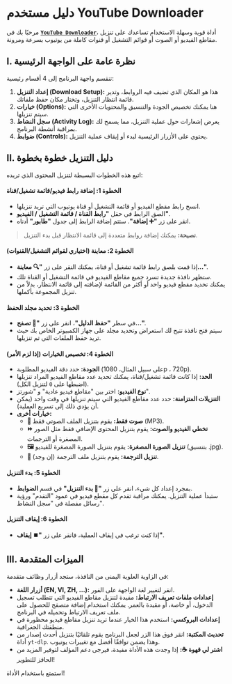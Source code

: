 # دليل مستخدم YouTube Downloader

مرحبًا بك في [**`YouTube Downloader`**](https://github.com/duckmartians/YouTube_Downloader/releases/)، أداة قوية وسهلة الاستخدام تساعدك على تنزيل مقاطع الفيديو أو الصوت أو قوائم التشغيل أو قنوات كاملة من يوتيوب بسرعة ومرونة.

## **I. نظرة عامة على الواجهة الرئيسية**

تنقسم واجهة البرنامج إلى 4 أقسام رئيسية:

1.  **إعداد التنزيل (Download Setup):** هذا هو المكان الذي تضيف فيه الروابط، وتدير قائمة انتظار التنزيل، وتختار مكان حفظ ملفاتك.
2.  **خيارات (Options):** هنا يمكنك تخصيص الجودة والتنسيق والمحتويات الأخرى التي سيتم تنزيلها.
3.  **سجل النشاط (Activity Log):** يعرض إشعارات حول عملية التنزيل، مما يسمح لك بمراقبة أنشطة البرنامج.
4.  **ضوابط (Controls):** يحتوي على الأزرار الرئيسية لبدء أو إيقاف عملية التنزيل.

## **II. دليل التنزيل خطوة بخطوة**

اتبع هذه الخطوات البسيطة لتنزيل المحتوى الذي تريده:

#### **الخطوة 1: إضافة رابط فيديو/قائمة تشغيل/قناة**
* انسخ رابط مقطع الفيديو أو قائمة التشغيل أو قناة يوتيوب التي تريد تنزيلها.
* الصق الرابط في حقل **"رابط القناة / قائمة التشغيل / الفيديو"**.
* انقر على زر **"➕ إضافة"**. ستتم إضافة الرابط إلى جدول **"طابور"** أدناه.
> **نصيحة:** يمكنك إضافة روابط متعددة إلى قائمة الانتظار قبل بدء التنزيل.

#### **الخطوة 2: معاينة (اختياري لقوائم التشغيل/القنوات)**
* إذا قمت بلصق رابط قائمة تشغيل أو قناة، يمكنك النقر على زر **"🔍 معاينة..."**.
* ستظهر نافذة جديدة تسرد جميع مقاطع الفيديو في قائمة التشغيل أو القناة تلك.
* يمكنك تحديد مقطع فيديو واحد أو أكثر من القائمة لإضافته إلى قائمة الانتظار، بدلاً من تنزيل المجموعة بأكملها.

#### **الخطوة 3: تحديد مجلد الحفظ**
* في سطر **"حفظ الدليل"**، انقر على زر **"📂 تصفح..."**.
* سيتم فتح نافذة تتيح لك استعراض وتحديد مجلد على جهاز الكمبيوتر الخاص بك حيث تريد حفظ الملفات التي تم تنزيلها.

#### **الخطوة 4: تخصيص الخيارات (إذا لزم الأمر)**
* **الجودة:** حدد دقة الفيديو المطلوبة (على سبيل المثال، 1080p ، 720p).
* **الحد:** إذا كانت قائمة تشغيل/قناة، يمكنك تحديد عدد مقاطع الفيديو المراد تنزيلها (اضبطها على `0` لتنزيل الكل).
* **نوع الفيديو:** اختر بين "مقاطع فيديو عادية" و "شورتز".
* **التنزيلات المتزامنة:** حدد عدد مقاطع الفيديو التي سيتم تنزيلها في وقت واحد (يمكن أن يؤدي ذلك إلى تسريع العملية).
* **خيارات أخرى:**
  * **🎵 صوت فقط:** يقوم بتنزيل الملف الصوتي فقط (MP3).
  * **⏩ تخطي الفيديو والصوت:** يقوم بتنزيل المحتوى الإضافي فقط مثل الصور المصغرة أو الترجمات.
  * **🖼️ تنزيل الصورة المصغرة:** يقوم بتنزيل الصورة المصغرة للفيديو (بتنسيق .jpg).
  * **📝 تنزيل الترجمة:** يقوم بتنزيل ملف الترجمة (إن وجد).

#### **الخطوة 5: بدء التنزيل**
* بمجرد إعداد كل شيء، انقر على زر **"🚀 بدء التنزيل"** في قسم **الضوابط**.
* ستبدأ عملية التنزيل. يمكنك مراقبة تقدم كل مقطع فيديو في عمود "التقدم" ورؤية رسائل مفصلة في "سجل النشاط".

#### **الخطوة 6: إيقاف التنزيل**
* إذا كنت ترغب في إيقاف العملية، فانقر على زر **"⏹️ إيقاف"**.

## **III. الميزات المتقدمة**

في الزاوية العلوية اليمنى من النافذة، ستجد أزرار وظائف متقدمة:
* **أزرار اللغة (EN, VI, ZH, ...):** انقر لتغيير لغة الواجهة على الفور.
* **إعدادات ملفات تعريف الارتباط:** مفيدة لتنزيل مقاطع الفيديو التي تتطلب تسجيل الدخول، أو خاصة، أو مقيدة بالعمر. يمكنك استخدام إضافة متصفح للحصول على ملف تعريف الارتباط وتحميله في البرنامج.
* **إعدادات البروكسي:** استخدم هذا الخيار عندما تريد تنزيل مقاطع فيديو محظورة في منطقتك الجغرافية.
* **تحديث المكتبة:** انقر فوق هذا الزر لجعل البرنامج يقوم تلقائيًا بتنزيل أحدث إصدار من أداة `yt-dlp`. وهذا يضمن توافقًا أفضل مع تغييرات يوتيوب.
* **اشتر لي قهوة ☕:** إذا وجدت هذه الأداة مفيدة، فيرجى دعم المؤلف لتوفير المزيد من الحافز للتطوير!

استمتع باستخدام الأداة!
